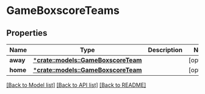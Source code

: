 # GameBoxscoreTeams

## Properties

Name | Type | Description | Notes
------------ | ------------- | ------------- | -------------
**away** | [***crate::models::GameBoxscoreTeam**](.md) |  | [optional] 
**home** | [***crate::models::GameBoxscoreTeam**](.md) |  | [optional] 

[[Back to Model list]](../README.md#documentation-for-models) [[Back to API list]](../README.md#documentation-for-api-endpoints) [[Back to README]](../README.md)


